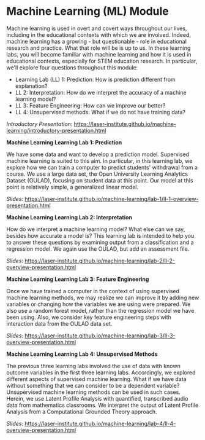 # Machine Learning (ML) Module

Machine learning is used in overt and covert ways throughout our lives, including in the educational contexts with which we are involved. Indeed, machine learning has a growing - but questionable - role in educational research and practice. What that role will be is up to us. In these learning labs, you will become familiar with machine learning and how it is used in educational contexts, especially for STEM education research. In particular, we'll explore four questions throughout this module:

- Learning Lab (LL) 1: Prediction: How is prediction different from explanation?
- LL 2: Interpretation: How do we interpret the accuracy of a machine learning model?
- LL 3: Feature Engineering: How can we improve our better?
- LL 4: Unsupervised methods: What if we do not have training data?

*Introductory Presentation*: https://laser-institute.github.io/machine-learning/introductory-presentation.html

**Machine Learning Learning Lab 1: Prediction**

We have some data and want to develop a prediction model. Supervised machine learning is suited to this aim. In particular, in this learning lab, we explore how we can train a computer to predict students' withdrawal from a course. We use a large data set, the Open University Learning Analytics Dataset (OULAD), focusing on student data at this point. Our model at this point is relatively simple, a generalized linear model.

*Slides*: https://laser-institute.github.io/machine-learning/lab-1/ll-1-overview-presentation.html

**Machine Learning Learning Lab 2: Interpretation**

How do we interpret a machine learning model? What else can we say, besides how accurate a model is? This learning lab is intended to help you to answer these questions by examining output from a classification and a regression model. We again use the OULAD, but add an assessment file.

*Slides*: https://laser-institute.github.io/machine-learning/lab-2/ll-2-overview-presentation.html

**Machine Learning Learning Lab 3: Feature Engineering**

Once we have trained a computer in the context of using supervised machine learning methods, we may realize we can improve it by adding new variables or changing how the variables we are using were prepared. We also use a random forest model, rather than the regression model we have been using. Also, we consider key feature engineering steps with interaction data from the OULAD data set.

*Slides*: https://laser-institute.github.io/machine-learning/lab-3/ll-3-overview-presentation.html

**Machine Learning Learning Lab 4: Unsupervised Methods**

The previous three learning labs involved the use of data with known outcome variables in the first three learning labs. Accordingly, we explored different aspects of supervised machine learning. What if we have data without something that we can consider to be a dependent variable? Unsupervised machine learning methods can be used in such cases. Herein, we use Latent Profile Analysis with quantified, transcribed audio data from mathematics classrooms. We interpret the output of Latent Profile Analysis from a Computational Grounded Theory approach.

*Slides*: https://laser-institute.github.io/machine-learning/lab-4/ll-4-overview-presentation.html

